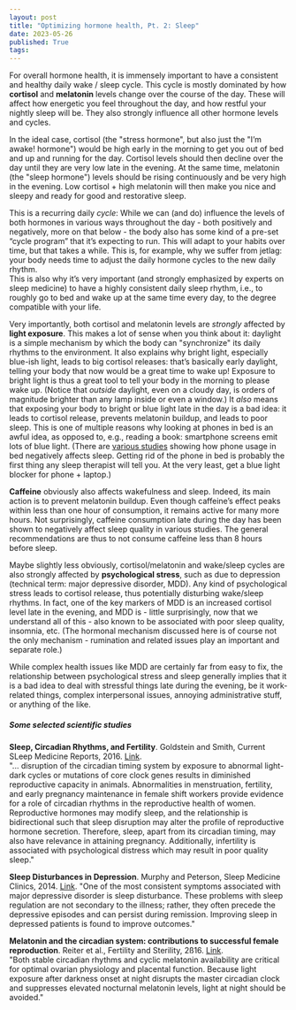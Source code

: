 ```yaml
---
layout: post
title: "Optimizing hormone health, Pt. 2: Sleep"
date: 2023-05-26
published: True
tags: 
---
```

For overall hormone health, it is immensely important to have a consistent and healthy daily wake / sleep cycle.
This cycle is mostly dominated by how **cortisol** and **melatonin** levels change over the course of the day.
These will affect how energetic you feel throughout the day, and how restful your nightly sleep will be.
They also strongly influence all other hormone levels and cycles.

In the ideal case, cortisol (the "stress hormone", but also just the "I’m awake! hormone") would be high early in the morning to get you out of bed and up and running for the day.
Cortisol levels should then decline over the day until they are very low late in the evening. 
At the same time, melatonin (the "sleep hormone") levels should be rising continuously and be very high in the evening. 
Low cortisol + high melatonin will then make you nice and sleepy and ready for good and restorative sleep.

This is a recurring daily *cycle*: 
While we can (and do) influence the levels of both hormones in various ways throughout the day - both positively and negatively, more on that below - the body also has some kind of a pre-set “cycle program” that it’s expecting to run. 
This will adapt to your habits over time, but that takes a while.
This is, for example, why we suffer from jetlag: your body needs time to adjust the daily hormone cycles to the new daily rhythm.  
This is also why it’s very important (and strongly emphasized by experts on sleep medicine) to have a highly consistent daily sleep rhythm, i.e., to roughly go to bed and wake up at the same time every day, to the degree compatible with your life.

Very importantly, both cortisol and melatonin levels are *strongly* affected by **light exposure**. 
This makes a lot of sense when you think about it: daylight is a simple mechanism by which the body can "synchronize" its daily rhythms to the environment. 
It also explains why bright light, especially blue-ish light, leads to big cortisol releases: that’s basically early daylight, telling your body that now would be a great time to wake up! 
Exposure to bright light is thus a great tool to tell your body in the morning to please wake up. 
(Notice that *outside* daylight, even on a cloudy day, is orders of magnitude brighter than any lamp inside or even a window.) 
It *also* means that exposing your body to bright or blue light late in the day is a bad idea: it leads to cortisol release, prevents melatonin buildup, and leads to poor sleep.
This is one of multiple reasons why looking at phones in bed is an awful idea, as opposed to, e.g., reading a book: smartphone screens emit lots of blue light. 
(There are [various studies](https://doi.org/10.1016/j.socscimed.2015.11.037) showing how phone usage in bed negatively affects sleep. 
Getting rid of the phone in bed is probably the first thing any sleep therapist will tell you.
At the very least, get a blue light blocker for phone + laptop.) 

**Caffeine** obviously also affects wakefulness and sleep. 
Indeed, its main action is to prevent melatonin buildup. 
Even though caffeine’s effect peaks within less than one hour of consumption, it remains active for many more hours. 
Not surprisingly, caffeine consumption late during the day has been shown to negatively affect sleep quality in various studies.
The general recommendations are thus to not consume caffeine less than 8 hours before sleep.

Maybe slightly less obviously, cortisol/melatonin and wake/sleep cycles are also strongly affected by **psychological stress**, such as due to depression (technical term: major depressive disorder, MDD). 
Any kind of psychological stress leads to cortisol release, thus potentially disturbing wake/sleep rhythms. 
In fact, one of the key markers of MDD is an increased cortisol level late in the evening, and MDD is  - little surprisingly, now that we understand all of this - also known to be associated with poor sleep quality, insomnia, etc.
(The hormonal mechanism discussed here is of course not the only mechanism - rumination and related issues play an important and separate role.)

While complex health issues like MDD are certainly far from easy to fix, the relationship between psychological stress and sleep generally implies that it is a bad idea to deal with stressful things late during the evening, be it work-related things, complex interpersonal issues, annoying administrative stuff, or anything of the like.


##### Some selected scientific studies
**Sleep, Circadian Rhythms, and Fertility**. Goldstein and Smith, Current SLeep Medicine Reports, 2016. [Link](https://link.springer.com/article/10.1007/s40675-016-0057-9).  
"... disruption of the circadian timing system by exposure to abnormal light-dark cycles or mutations of core clock genes results in diminished reproductive capacity in animals. Abnormalities in menstruation, fertility, and early pregnancy maintenance in female shift workers provide evidence for a role of circadian rhythms in the reproductive health of women. Reproductive hormones may modify sleep, and the relationship is bidirectional such that sleep disruption may alter the profile of reproductive hormone secretion. Therefore, sleep, apart from its circadian timing, may also have relevance in attaining pregnancy. Additionally, infertility is associated with psychological distress which may result in poor quality sleep."

**Sleep Disturbances in Depression**. Murphy and Peterson, Sleep Medicine Clinics, 2014. [Link](https://www.ncbi.nlm.nih.gov/pmc/articles/PMC5678925/). 
"One of the most consistent symptoms associated with major depressive disorder is sleep disturbance. These problems with sleep regulation are not secondary to the illness; rather, they often precede the depressive episodes and can persist during remission. Improving sleep in depressed patients is found to improve outcomes."

**Melatonin and the circadian system: contributions to successful female reproduction**. Reiter et al., Fertility and Sterility, 2ß16. [Link](https://www.sciencedirect.com/science/article/pii/S0015028214005470).  
"Both stable circadian rhythms and cyclic melatonin availability are critical for optimal ovarian physiology and placental function. Because light exposure after darkness onset at night disrupts the master circadian clock and suppresses elevated nocturnal melatonin levels, light at night should be avoided."
